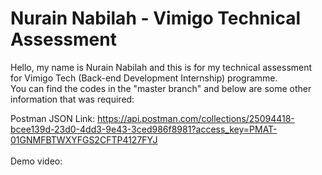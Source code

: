 # Nurain Nabilah - Vimigo Technical Assessment
Hello, my name is Nurain Nabilah and this is for my technical assessment for Vimigo Tech (Back-end Development Internship) programme.<br>
You can find the codes in the "master branch" and below are some other information that was required:<br>

Postman JSON Link: https://api.postman.com/collections/25094418-bcee139d-23d0-4dd3-9e43-3ced986f8981?access_key=PMAT-01GNMFBTWXYFGS2CFTP4127FYJ
<br><br>
Demo video: 
